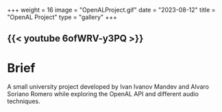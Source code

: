+++
weight = 16
image = "OpenALProject.gif"
date = "2023-08-12"
title = "OpenAL Project"
type = "gallery"
+++

{{< youtube 6ofWRV-y3PQ >}}
---
# Brief

A small university project developed by Ivan Ivanov Mandev and Alvaro Soriano Romero while exploring the OpenAL API and different audio techniques.